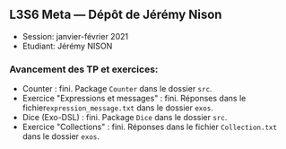 ## L3S6 Meta — Dépôt de Jérémy Nison

- Session: janvier-février 2021
- Etudiant: Jérémy NISON

### Avancement des TP et exercices:

* Counter : fini. Package `Counter` dans le dossier `src`.
* Exercice "Expressions et messages" : fini. Réponses dans le fichier`expression_message.txt` dans le dossier `exos`.
* Dice (Exo-DSL) : fini. Package `Dice` dans le dossier `src`.
* Exercice "Collections" : fini. Réponses dans le fichier `Collection.txt` dans le dossier `exos`.
